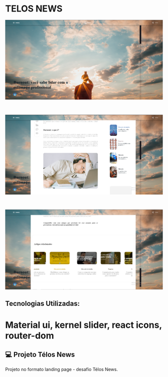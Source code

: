 
# TELOS NEWS

<p align="center">
 <img src="./Capturar-2.PNG" alt="PRs welcome!" />
</p>
<br/>
<p align="center">
 <img src="./Capturar-3.PNG" alt="PRs welcome!" />
</p>
<br/>
<p align="center">
 <img src="./Capturar-5.PNG" alt="PRs welcome!" />
</p>

## Tecnologias Utilizadas:

# Material ui, kernel slider, react icons, router-dom

## 💻 Projeto Télos News

Projeto no formato landing page - desafio Télos News.
